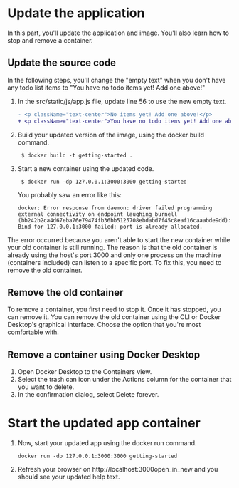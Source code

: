 # Update the application
In this part, you'll update the application and image. You'll also learn how to stop and remove a container.

## Update the source code 
In the following steps, you'll change the "empty text" when you don't have any todo list items to "You have no todo items yet! Add one above!"

1. In the src/static/js/app.js file, update line 56 to use the new empty text.
   ```diff
   - <p className="text-center">No items yet! Add one above!</p>
   + <p className="text-center">You have no todo items yet! Add one above!</p>
   ```
2. Build your updated version of the image, using the docker build command.
   ```
    $ docker build -t getting-started .
   ```
3. Start a new container using the updated code.
   ```
    $ docker run -dp 127.0.0.1:3000:3000 getting-started
   ```
   You probably saw an error like this:
   ```
   docker: Error response from daemon: driver failed programming external connectivity on endpoint laughing_burnell (bb242b2ca4d67eba76e79474fb36bb5125708ebdabd7f45c8eaf16caaabde9dd): Bind for 127.0.0.1:3000 failed: port is already allocated.
   ```
The error occurred because you aren't able to start the new container while your old container is still running. The reason is that the old container is already using the host's port 3000 and only one process on the machine (containers included) can listen to a specific port. To fix this, you need to remove the old container.

## Remove the old container 
To remove a container, you first need to stop it. Once it has stopped, you can remove it. You can remove the old container using the CLI or Docker Desktop's graphical interface. Choose the option that you're most comfortable with.
## Remove a container using Docker Desktop 
1. Open Docker Desktop to the Containers view.
2. Select the trash can icon under the Actions column for the container that you want to delete.
3. In the confirmation dialog, select Delete forever.

# Start the updated app container 
1. Now, start your updated app using the docker run command.
    ```
    docker run -dp 127.0.0.1:3000:3000 getting-started
    ```
2. Refresh your browser on http://localhost:3000open_in_new and you should see your updated help text.
